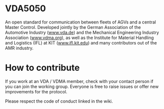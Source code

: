 # VDA5050
An open standard for communication between fleets of AGVs and a central Master Control.
Developed jointly by the German Association of the Automotive Industry (www.vda.de) and the Mechanical Engineering Industry Association (www.vdma.org), as well as the Institute for Material Handling and Logistics (IFL) at KIT (www.ifl.kit.edu) and many contributors out of the AMR industry.


# How to contribute
If you work at an VDA / VDMA member, check with your contact person if you can join the working group.
Everyone is free to raise issues or offer new improvements for the protocol.

Please respect the code of conduct linked in the wiki.
